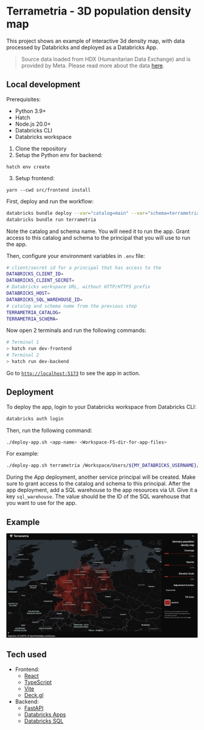 # Terrametria - 3D population density map

This project shows an example of interactive 3d density map, with data processed by Databricks and deployed as a Databricks App.

> Source data loaded from HDX (Humanitarian Data Exchange) and is provided by Meta.
Please read more about the data [here](https://dataforgood.facebook.com/dfg/docs/high-resolution-population-density-maps-demographic-estimates-documentation).

## Local development

Prerequisites:
- Python 3.9+
- Hatch
- Node.js 20.0+
- Databricks CLI
- Databricks workspace

1. Clone the repository
2. Setup the Python env for backend:
```
hatch env create
```
3. Setup frontend:
```
yarn --cwd src/frontend install
```

First, deploy and run the workflow:
```bash
databricks bundle deploy --var="catalog=main" --var="schema=terrametria"
databricks bundle run terrametria
```

Note the catalog and schema name. You will need it to run the app. Grant access to this catalog and schema to the principal that you will use to run the app.

Then, configure your environment variables in `.env` file:
```bash
# client/secret id for a principal that has access to the
DATABRICKS_CLIENT_ID=
DATABRICKS_CLIENT_SECRET=
# Databricks workspace URL, without HTTP/HTTPS prefix
DATABRICKS_HOST=
DATABRICKS_SQL_WAREHOUSE_ID=
# catalog and schema name from the previous step
TERRAMETRIA_CATALOG=
TERRAMETRIA_SCHEMA=
```

Now open 2 terminals and run the following commands:

```bash
# Terminal 1
> hatch run dev-frontend
# Terminal 2
> hatch run dev-backend
```

Go to [`http://localhost:5173`](http://localhost:5173/) to see the app in action.

## Deployment 

To deploy the app, login to your Databricks workspace from Databricks CLI:
```bash
databricks auth login 
```

Then, run the following command:
```bash
./deploy-app.sh <app-name> <Workspace-FS-dir-for-app-files>
```

For example:
```bash
./deploy-app.sh terrametria /Workspace/Users/${MY_DATABRICKS_USERNAME}/apps/terrametria
```

During the App deployment, another service principal will be created. Make sure to grant access to the catalog and schema to this principal.
After the app deployment, add a SQL warehouse to the app resources via UI. Give it a key `sql_warehouse`. The value should be the ID of the SQL warehouse that you want to use for the app.


## Example 

![Terrametria](./assets/map_view.png)

## Tech used

- Frontend:
  - [React](https://react.dev/)
  - [TypeScript](https://www.typescriptlang.org/)
  - [Vite](https://vite.dev/)
  - [Deck.gl](https://deck.gl/)
- Backend:
  - [FastAPI](https://fastapi.tiangolo.com/)
  - [Databricks Apps](https://docs.databricks.com/en/dev-tools/databricks-apps/index.html)
  - [Databricks SQL](https://www.databricks.com/product/databricks-sql)
